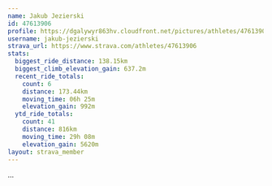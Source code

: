 ```yaml
---
name: Jakub Jezierski
id: 47613906
profile: https://dgalywyr863hv.cloudfront.net/pictures/athletes/47613906/14681924/1/large.jpg
username: jakub-jezierski
strava_url: https://www.strava.com/athletes/47613906
stats:
  biggest_ride_distance: 138.15km
  biggest_climb_elevation_gain: 637.2m
  recent_ride_totals:
    count: 6
    distance: 173.44km
    moving_time: 06h 25m
    elevation_gain: 992m
  ytd_ride_totals:
    count: 41
    distance: 816km
    moving_time: 29h 08m
    elevation_gain: 5620m
layout: strava_member
--- 
```

...
